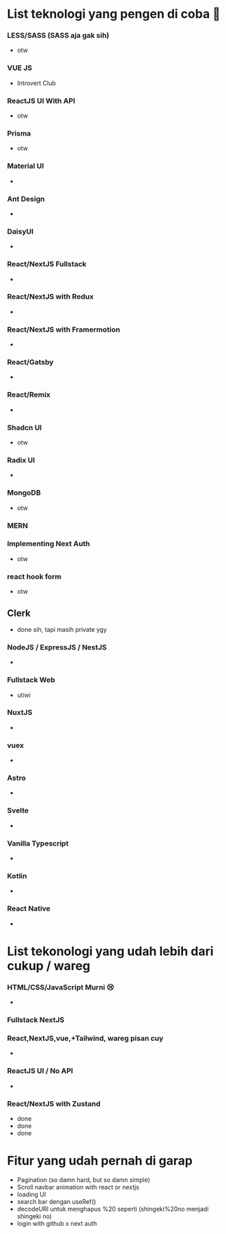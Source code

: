 # List teknologi yang pengen di coba 🤠

### LESS/SASS (SASS aja gak sih)
- otw

### VUE JS
- Introvert Club

### ReactJS UI With API
- otw

### Prisma
- otw

### Material UI
-

### Ant Design
-

### DaisyUI
- 

### React/NextJS Fullstack
-

### React/NextJS with Redux 
- 

### React/NextJS with Framermotion
-

### React/Gatsby
-

### React/Remix
-

### Shadcn UI
- otw

### Radix UI
-

### MongoDB
- otw

### MERN

### Implementing Next Auth
- otw

### react hook form
- otw

## Clerk
- done sih, tapi masih private ygy

### NodeJS / ExpressJS / NestJS
-

### Fullstack Web
- utiwi

### NuxtJS
-

### vuex
-

### Astro
-

### Svelte
-

### Vanilla Typescript
-

### Kotlin
-

### React Native
-


# List tekonologi yang udah lebih dari cukup / wareg

### HTML/CSS/JavaScript Murni 😢
-

### Fullstack NextJS

### React,NextJS,vue,+Tailwind, wareg pisan cuy
-

### ReactJS UI / No API
-

### React/NextJS with Zustand
- done
- done
- done

# Fitur yang udah pernah di garap
- Pagination (so damn hard, but so damn simple)
- Scroll navbar animation with react or nextjs
- loading UI
- search bar dengan useRef()
- decodeURI untuk menghapus %20 seperti (shingeki%20no menjadi shingeki no)
- login with github x next auth
